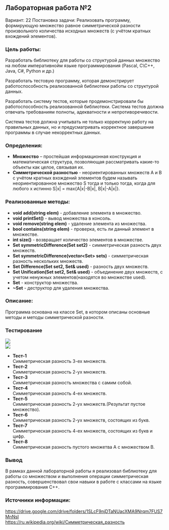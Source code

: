 # 
## Лабораторная работа №2
Вариант: 22
Постановка задачи: Реализовать программу, формирующую множество равное симметрической разности
произвольного количества исходных множеств (с учётом кратных вхождений элементов).

### Цель работы:
Разработать библиотеку для работы со структурой данных множество на любом императивнойм языке программирования (Pascal, C\C++, Java, C#, Python и др.)  

Разработать тестовую программу, которая демонстрирует работоспособность реализованной библиотеки работы со структурой данных.  

Разработать систему тестов, которые продемонстрировали бы работоспособность реализованной библиотеки. Система тестов должна отвечать требованиям полноты, адекватности и непротиворечивости.  

Система тестов должна учитывать не только корректную работу на правильных данных, но и предусматривать корректное завершение программы в случае некорректных данных.  

### Определения:
- **Множество** – простейшая информационная конструкция и математическая структура, позволяющая рассматривать какие-то объекты как целое, связывая их.
- **Симметрической разностью** - неориентированных множеств A и B с учётом кратных вхождений элементов будем называть неориентированное множество S тогда и только тогда, когда для любого x истинно S|x| = max{A|x|-B|x|, B|x|-A|x|}.
### Реализованные методы:  
- **void add(string elem)** - добавление элемента в множество.
- **void printSet()** - вывод множества в консоль.
- **void remove(string elem)** - удаление элемента из множества.
- **bool contains(string elem)** - проверка, есть ли данный элемент в множестве.
- **int size()** - возвращает количество элементов в множестве.
- **Set symmetricDifference(Set set2)** - симметрическая разность двух множеств.
- **Set symmetricDifference(vector\<Set\> sets)** - симметрическая разность нескольких множеств.
- **Set Difference(Set set2, Set& used)** - разность двух множеств.
- **Set Unification(Set set2, Set& used)** - объединение двух множеств, с учетом ненужных элементов(находятся во множестве used).
- **Set** - конструктор множества.
- **~Set** - деструктор для удаления множества.

### Описание:
Программа основана на классе Set, в котором описаны основные методы и методы симметрической разности.

### Тестирование 
![](https://github.com/iit-22170x/RPIIS/blob/e450a92812d1c365a7f97324e198be32c13c5413/sem2/img/LW2_test1.png)   
![](https://github.com/iit-22170x/RPIIS/blob/e450a92812d1c365a7f97324e198be32c13c5413/sem2/img/LW2_test2.png)   
- **Тест-1**  
Симметрическая разность 3-ех множеств.  
- **Тест-2**  
Симметрическая разность 2-ух множеств.  
- **Тест-3**  
Симметрическая разность множества с самим собой.  
- **Тест-4**  
Симметрическая разность 4-ех множеств.  
- **Тест-5**  
Симметрическая разность 2-ух множеств.(Результат пустое множество).  
- **Тест-6**  
Симметрическая разность 2-ух множеств, состоящих из букв.  
- **Тест-7**  
Симметрическая разность 4-ех множеств, состоящих из букв и цифр.  
- **Тест-8**  
Симметрическая разность пустого множетва A с множеством B.  

### Вывод 
В рамках данной лабораторной работы я реализовал библиотеку для работы со множеством и выполнения операции симметрическая разность, совершенствовал свои навыки в работе с классами на языке программирования С++.
### Источники информации:
https://drive.google.com/drive/folders/1SLcF9njDTaNUacXMA9Nrqm7FUS7MnNsI  
https://ru.wikipedia.org/wiki/Симметрическая_разность  